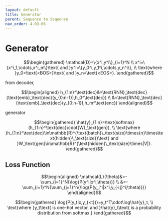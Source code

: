 ```yaml
---
layout: default
title: Generator
parent: Sequence to Sequence
nav_order: 4-03-06
---
```


# Generator

$$\begin{gathered}
\mathcal{D}=\{x^i,y^i\}_{i=1}^N \\
x^i=\{x^i_1,\cdots,x^i_m\}\text{ and }y^i=\{y_0^i,y_1^i,\cdots,y_n^i\}, \\
\text{where }y_0=\text{<BOS>}\text{ and }y_n=\text{<EOS>}.
\end{gathered}$$

from decoder,

$$\begin{aligned}
h_{1:n}^\text{dec}&=\text{RNN}_\text{dec}(\text{emb}_\text{dec}(y_{0:n-1}),h_0^\text{dec}) \\
&=\text{RNN}_\text{dec}(\text{emb}_\text{dec}(y_{0:n-1}),h_m^\text{enc})
\end{aligned}$$

generator

$$\begin{gathered}
\hat{y}_{1:n}=\text{softmax}(h_{1:n}^\text{dec}\cdot{W}_\text{gen}), \\
\text{where }h_{1:n}^\text{dec}\in\mathbb{R}^{\text{batch}\_\text{size}\times{n}\times\text{hidden}\_\text{size}}\text{ and }W_\text{gen}\in\mathbb{R}^{\text{hidden}\_\text{size}\times|V|}.
\end{gathered}$$

## Loss Function

$$\begin{aligned}
\mathcal{L}(\theta)&=-\sum_{i=1}^N{\log{P(y^i|x^i;\theta)}} \\
&=-\sum_{i=1}^N{\sum_{j=1}^n{\log{P(y_j^i|x^i,y_{<j}^i;\theta)}}}
\end{aligned}$$

$$\begin{gathered}
\log{P(y_t|x,y_{<t})}=y_t^T\cdot\log\hat{y}_t, \\
\text{where }y_t\text{ is one-hot vector, and }\hat{y}_t\text{ is a probability distribution from softmax.}
\end{gathered}$$
